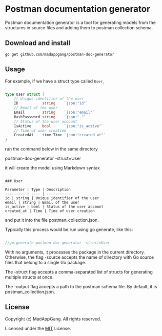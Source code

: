 # Postman documentation generator

Postman documentation generator is a tool for generating models from the structures in source files and adding them to postman collection schema.

## Download and install

```go get github.com/madappgang/postman-doc-generator```

## Usage

For example, if we have a struct type called `User`,

```go

type User struct {
    // Unique identifier of the user
    ID           string    `json:"id"`
    // Email of the user
    Email        string    `json:"email"`
    HashPassword string    `json:"-"`
    // Status of the user account
    IsActive     bool      `json:"is_active"`
    // Time of user creation
    CreatedAt    time.Time `json:"created_at"`
}

```

run the command below in the same directory

postman-doc-generator -struct=User

it will create the model using Markdown syntax

```text

### User

Parameter | Type | Description
--------- | ---- | -----------
id | string | Unique identifier of the user
email | string | Email of the user
is_active | bool | Status of the user account
created_at | Time | Time of user creation

```

and put it into the file postman_collection.json.

Typically this process would be run using go generate, like this:

```go

//go:generate postman-doc-generator -struct=User

```

With no arguments, it processes the package in the current directory. Otherwise, the flag -source accepts the name of directory with Go source files that belong to a single Go package.

The -struct flag accepts a comma-separated list of structs for generating multiple structs at once.

The -output flag accepts a path to the postman schema file. By default, it is postman_collection.json.

## License

Copyright (c) MadAppGang. All rights reserved.

Licensed under the [MIT](LICENSE) License.
